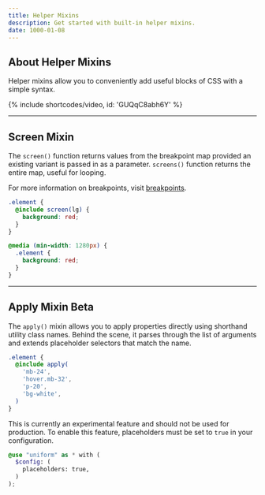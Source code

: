 ```yaml
---
title: Helper Mixins
description: Get started with built-in helper mixins.
date: 1000-01-08
---
```


## About Helper Mixins

Helper mixins allow you to conveniently add useful blocks of CSS with a simple syntax.

{% include shortcodes/video, id: 'GUQqC8abh6Y' %}

---

## Screen Mixin

The `screen()` function returns values from the breakpoint map provided an existing variant is passed in as a parameter. `screens()` function returns the entire map, useful for looping.

For more information on breakpoints, visit <a class="hover.underline" href="/get-started/breakpoints">breakpoints</a>.

```scss
.element {
  @include screen(lg) {
    background: red;
  }
}
```

```css
@media (min-width: 1280px) {
  .element {
    background: red;
  }
}
```

---

## Apply Mixin <span class="ml-6 inline-flex align-items-center px-8 h-20 font-sm leading-0 font-bold radius-round bg-blue bg-brighten-500 text-white">Beta</span>

The `apply()` mixin allows you to apply properties directly using shorthand utility class names. Behind the scene, it parses through the list of arguments and extends placeholder selectors that match the name.

```scss
.element {
  @include apply(
    'mb-24',
    'hover.mb-32',
    'p-20',
    'bg-white',
  )
}
```

This is currently an experimental feature and should not be used for production. To enable this feature, placeholders must be set to `true` in your configuration.

```scss
@use "uniform" as * with (
  $config: (
    placeholders: true,
  )
);
```